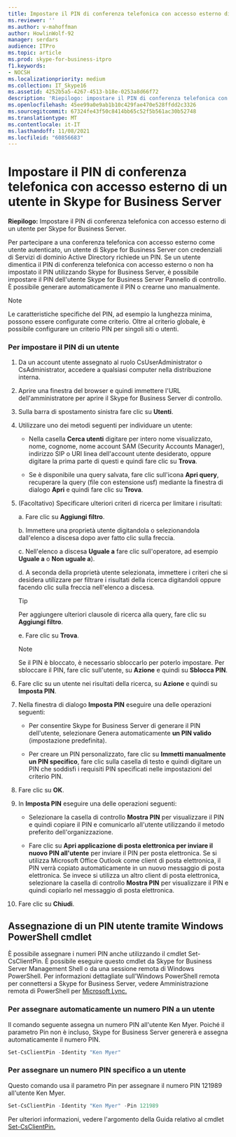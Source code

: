 ```yaml
---
title: Impostare il PIN di conferenza telefonica con accesso esterno di un utente in Skype for Business Server
ms.reviewer: ''
ms.author: v-mahoffman
author: HowlinWolf-92
manager: serdars
audience: ITPro
ms.topic: article
ms.prod: skype-for-business-itpro
f1.keywords:
- NOCSH
ms.localizationpriority: medium
ms.collection: IT_Skype16
ms.assetid: 4252b5a5-4267-4513-b18e-0253a8d66f72
description: 'Riepilogo: impostare il PIN di conferenza telefonica con accesso esterno di un utente per Skype for Business Server.'
ms.openlocfilehash: 45ee99a0e9ab1b10c429fae470e528ffdd2c3326
ms.sourcegitcommit: 67324fe43f50c8414bb65c52f5b561ac30b52748
ms.translationtype: MT
ms.contentlocale: it-IT
ms.lasthandoff: 11/08/2021
ms.locfileid: "60856683"
---
```

# <a name="set-a-users-dial-in-conferencing-pin-in-skype-for-business-server"></a>Impostare il PIN di conferenza telefonica con accesso esterno di un utente in Skype for Business Server
 
**Riepilogo:** Impostare il PIN di conferenza telefonica con accesso esterno di un utente per Skype for Business Server.
  
Per partecipare a una conferenza telefonica con accesso esterno come utente autenticato, un utente di Skype for Business Server con credenziali di Servizi di dominio Active Directory richiede un PIN. Se un utente dimentica il PIN di conferenza telefonica con accesso esterno o non ha impostato il PIN utilizzando Skype for Business Server, è possibile impostare il PIN dell'utente Skype for Business Server Pannello di controllo. È possibile generare automaticamente il PIN o crearne uno manualmente.
  
> [!NOTE]
> Le caratteristiche specifiche del PIN, ad esempio la lunghezza minima, possono essere configurate come criterio. Oltre al criterio globale, è possibile configurare un criterio PIN per singoli siti o utenti. 
  
### <a name="to-set-a-users-pin"></a>Per impostare il PIN di un utente

1. Da un account utente assegnato al ruolo CsUserAdministrator o CsAdministrator, accedere a qualsiasi computer nella distribuzione interna.
    
2. Aprire una finestra del browser e quindi immettere l'URL dell'amministratore per aprire il Skype for Business Server di controllo.  
    
3. Sulla barra di spostamento sinistra fare clic su **Utenti**.
    
4. Utilizzare uno dei metodi seguenti per individuare un utente:
    
   - Nella casella **Cerca utenti** digitare per intero nome visualizzato, nome, cognome, nome account SAM (Security Accounts Manager), indirizzo SIP o URI linea dell'account utente desiderato, oppure digitare la prima parte di questi e quindi fare clic su **Trova**.
    
   - Se è disponibile una query salvata, fare clic sull'icona **Apri query**, recuperare la query (file con estensione usf) mediante la finestra di dialogo **Apri** e quindi fare clic su **Trova**.
    
5. (Facoltativo) Specificare ulteriori criteri di ricerca per limitare i risultati:
    
   a. Fare clic su **Aggiungi filtro**.
    
   b. Immettere una proprietà utente digitandola o selezionandola dall'elenco a discesa dopo aver fatto clic sulla freccia.
    
   c. Nell'elenco a discesa **Uguale a** fare clic sull'operatore, ad esempio **Uguale a** o **Non uguale a**).
    
   d. A seconda della proprietà utente selezionata, immettere i criteri che si desidera utilizzare per filtrare i risultati della ricerca digitandoli oppure facendo clic sulla freccia nell'elenco a discesa.
    
    > [!TIP]
    > Per aggiungere ulteriori clausole di ricerca alla query, fare clic su **Aggiungi filtro**. 
  
   e. Fare clic su **Trova**.
    
    > [!NOTE]
    > Se il PIN è bloccato, è necessario sbloccarlo per poterlo impostare. Per sbloccare il PIN, fare clic sull'utente, su **Azione** e quindi su **Sblocca PIN**. 
  
6. Fare clic su un utente nei risultati della ricerca, su **Azione** e quindi su **Imposta PIN**.
    
7. Nella finestra di dialogo **Imposta PIN** eseguire una delle operazioni seguenti:
    
   - Per consentire Skype for Business Server di generare il PIN dell'utente, selezionare Genera automaticamente **un PIN valido** (impostazione predefinita).
    
   - Per creare un PIN personalizzato, fare clic su **Immetti manualmente un PIN specifico**, fare clic sulla casella di testo e quindi digitare un PIN che soddisfi i requisiti PIN specificati nelle impostazioni del criterio PIN.
    
8. Fare clic su **OK**.
    
9. In **Imposta PIN** eseguire una delle operazioni seguenti: 
    
   - Selezionare la casella di controllo **Mostra PIN** per visualizzare il PIN e quindi copiare il PIN e comunicarlo all'utente utilizzando il metodo preferito dell'organizzazione.
    
   - Fare clic su **Apri applicazione di posta elettronica per inviare il nuovo PIN all'utente** per inviare il PIN per posta elettronica. Se si utilizza Microsoft Office Outlook come client di posta elettronica, il PIN verrà copiato automaticamente in un nuovo messaggio di posta elettronica. Se invece si utilizza un altro client di posta elettronica, selezionare la casella di controllo **Mostra PIN** per visualizzare il PIN e quindi copiarlo nel messaggio di posta elettronica.
    
10. Fare clic su **Chiudi**.
    
## <a name="assigning-a-user-pin-by-using-windows-powershell-cmdlets"></a>Assegnazione di un PIN utente tramite Windows PowerShell cmdlet

È possibile assegnare i numeri PIN anche utilizzando il cmdlet Set-CsClientPin. È possibile eseguire questo cmdlet da Skype for Business Server Management Shell o da una sessione remota di Windows PowerShell. Per informazioni dettagliate sull'Windows PowerShell remota per connettersi a Skype for Business Server, vedere Amministrazione remota di PowerShell per [Microsoft Lync.](https://blog.insideo365.com/2011/08/remote-lync-powershell-administration/) 
  
### <a name="to-auto-assign-a-pin-number-to-a-user"></a>Per assegnare automaticamente un numero PIN a un utente

Il comando seguente assegna un numero PIN all'utente Ken Myer. Poiché il parametro Pin non è incluso, Skype for Business Server genererà e assegna automaticamente il numero PIN.
    
  ```PowerShell
  Set-CsClientPin -Identity "Ken Myer" 
  ```

### <a name="to-assign-a-specific-pin-number-to-a-user"></a>Per assegnare un numero PIN specifico a un utente

Questo comando usa il parametro Pin per assegnare il numero PIN 121989 all'utente Ken Myer.
    
  ```PowerShell
  Set-CsClientPin -Identity "Ken Myer" -Pin 121989
  ```

Per ulteriori informazioni, vedere l'argomento della Guida relativo al cmdlet [Set-CsClientPin.](/powershell/module/skype/set-csclientpin?view=skype-ps)
